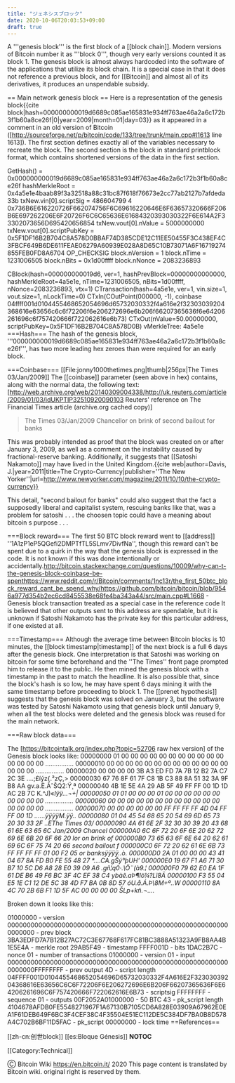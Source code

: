 ```yaml
---
title: "ジェネシスブロック"
date: 2020-10-06T20:03:53+09:00
draft: true
---
```


A '''genesis block''' is the first block of a [[block chain]]. Modern versions of Bitcoin number it as '''block 0''', though very early versions counted it as block 1. The genesis block is almost always hardcoded into the software of the applications that utilize its block chain. It is a special case in that it does not reference a previous block, and for [[Bitcoin]] and almost all of its derivatives, it produces an unspendable subsidy.

== Main network genesis block ==
Here is a representation of the genesis block<ref name="block">{{cite block|hash=000000000019d6689c085ae165831e934ff763ae46a2a6c172b3f1b60a8ce26f|0|year=2009|month=01|day=03}}</ref> as it appeared in a comment in an old version of Bitcoin ([http://sourceforge.net/p/bitcoin/code/133/tree/trunk/main.cpp#l1613 line 1613]). The first section defines exactly all of the variables necessary to recreate the block. The second section is the block in standard printblock format, which contains shortened versions of the data in the first section.

 GetHash()      = 0x000000000019d6689c085ae165831e934ff763ae46a2a6c172b3f1b60a8ce26f
 hashMerkleRoot = 0x4a5e1e4baab89f3a32518a88c31bc87f618f76673e2cc77ab2127b7afdeda33b
 txNew.vin[0].scriptSig     = 486604799 4 0x736B6E616220726F662074756F6C69616220646E6F63657320666F206B6E697262206E6F20726F6C6C65636E61684320393030322F6E614A2F33302073656D695420656854
 txNew.vout[0].nValue       = 5000000000
 txNew.vout[0].scriptPubKey = 0x5F1DF16B2B704C8A578D0BBAF74D385CDE12C11EE50455F3C438EF4C3FBCF649B6DE611FEAE06279A60939E028A8D65C10B73071A6F16719274855FEB0FD8A6704 OP_CHECKSIG
 block.nVersion = 1
 block.nTime    = 1231006505
 block.nBits    = 0x1d00ffff
 block.nNonce   = 2083236893
 
 CBlock(hash=000000000019d6, ver=1, hashPrevBlock=00000000000000, hashMerkleRoot=4a5e1e, nTime=1231006505, nBits=1d00ffff, nNonce=2083236893, vtx=1)
   CTransaction(hash=4a5e1e, ver=1, vin.size=1, vout.size=1, nLockTime=0)
     CTxIn(COutPoint(000000, -1), coinbase 04ffff001d0104455468652054696d65732030332f4a616e2f32303039204368616e63656c6c6f72206f6e206272696e6b206f66207365636f6e64206261696c6f757420666f722062616e6b73)
     CTxOut(nValue=50.00000000, scriptPubKey=0x5F1DF16B2B704C8A578D0B)
   vMerkleTree: 4a5e1e
===Hash===
The hash of the genesis block, '''000000000019d6689c085ae165831e934ff763ae46a2a6c172b3f1b60a8ce26f''',<ref name="block"/> has two more leading hex zeroes than were required for an early block.

===Coinbase===
[[File:jonny1000thetimes.png|thumb|256px|The Times 03/Jan/2009]]
The [[coinbase]] parameter (seen above in hex) contains, along with the normal data, the following text:<ref>[http://web.archive.org/web/20140309004338/http://uk.reuters.com/article/2009/01/03/idUKPTIP32510920090103 Reuters' reference on The Financial Times article (archive.org cached copy)]</ref>

<blockquote>The Times 03/Jan/2009 Chancellor on brink of second bailout for banks<ref name="block"/></blockquote>

This was probably intended as proof that the block was created on or after January 3, 2009, as well as a comment on the instability caused by fractional-reserve banking. Additionally, it suggests that [[Satoshi Nakamoto]] may have lived in the United Kingdom.<ref>{{cite web|author=Davis, J.|year=2011|title=The Crypto-Currency|publisher=''The New Yorker''|url=http://www.newyorker.com/magazine/2011/10/10/the-crypto-currency}}</ref>


This detail, "second bailout for banks" could also suggest that the fact a supposedly liberal and capitalist system, rescuing banks like that, was a problem for satoshi . . . the choosen topic could have a meaning about bitcoin s purpose . . .

===Block reward===
The first 50 BTC block reward went to [[address]] ''1A1zP1eP5QGefi2DMPTfTL5SLmv7DivfNa'',<ref name="block"/> though this reward can't be spent due to a quirk in the way that the genesis block is expressed in the code. It is not known if this was done intentionally or accidentally.<ref>http://bitcoin.stackexchange.com/questions/10009/why-can-t-the-genesis-block-coinbase-be-spent</ref><ref>https://www.reddit.com/r/Bitcoin/comments/1nc13r/the_first_50btc_block_reward_cant_be_spend_why/</ref><ref>https://github.com/bitcoin/bitcoin/blob/9546a977d354b2ec6cd8455538e68fe4ba343a44/src/main.cpp#L1668 - Genesis block transaction treated as a special case in the reference code</ref> It is believed that other outputs sent to this address are spendable, but it is unknown if Satoshi Nakamoto has the private key for this particular address, if one existed at all.

===Timestamp===
Although the average time between Bitcoin blocks is 10 minutes, the [[block timestamp|timestamp]] of the next block is a full 6 days after the genesis block. One interpretation is that Satoshi was working on bitcoin for some time beforehand and the ''The Times'' front page prompted him to release it to the public. He then mined the genesis block with a timestamp in the past to match the headline. It is also possible that, since the block's hash is so low, he may have spent 6 days mining it with the same timestamp before proceeding to block 1. The [[prenet hypothesis]] suggests that the genesis block was solved on January 3, but the software was tested by Satoshi Nakamoto using that genesis block until January 9, when all the test blocks were deleted and the genesis block was reused for the main network.

===Raw block data===

The [https://bitcointalk.org/index.php?topic=52706 raw hex version] of the Genesis block looks like:
 00000000   01 00 00 00 00 00 00 00  00 00 00 00 00 00 00 00   ................
 00000010   00 00 00 00 00 00 00 00  00 00 00 00 00 00 00 00   ................
 00000020   00 00 00 00 3B A3 ED FD  7A 7B 12 B2 7A C7 2C 3E   ....;£íýz{.²zÇ,>
 00000030   67 76 8F 61 7F C8 1B C3  88 8A 51 32 3A 9F B8 AA   gv.a.È.ÃˆŠQ2:Ÿ¸ª
 00000040   4B 1E 5E 4A 29 AB 5F 49  FF FF 00 1D 1D AC 2B 7C   K.^J)«_Iÿÿ...¬+|
 00000050   01 01 00 00 00 01 00 00  00 00 00 00 00 00 00 00   ................
 00000060   00 00 00 00 00 00 00 00  00 00 00 00 00 00 00 00   ................
 00000070   00 00 00 00 00 00 FF FF  FF FF 4D 04 FF FF 00 1D   ......ÿÿÿÿM.ÿÿ..
 00000080   01 04 45 54 68 65 20 54  69 6D 65 73 20 30 33 2F   ..EThe Times 03/
 00000090   4A 61 6E 2F 32 30 30 39  20 43 68 61 6E 63 65 6C   Jan/2009 Chancel
 000000A0   6C 6F 72 20 6F 6E 20 62  72 69 6E 6B 20 6F 66 20   lor on brink of 
 000000B0   73 65 63 6F 6E 64 20 62  61 69 6C 6F 75 74 20 66   second bailout f
 000000C0   6F 72 20 62 61 6E 6B 73  FF FF FF FF 01 00 F2 05   or banksÿÿÿÿ..ò.
 000000D0   2A 01 00 00 00 43 41 04  67 8A FD B0 FE 55 48 27   *....CA.gŠý°þUH'
 000000E0   19 67 F1 A6 71 30 B7 10  5C D6 A8 28 E0 39 09 A6   .gñ¦q0·.\Ö¨(à9.¦
 000000F0   79 62 E0 EA 1F 61 DE B6  49 F6 BC 3F 4C EF 38 C4   ybàê.aÞ¶Iö¼?Lï8Ä
 00000100   F3 55 04 E5 1E C1 12 DE  5C 38 4D F7 BA 0B 8D 57   óU.å.Á.Þ\8M÷º..W
 00000110   8A 4C 70 2B 6B F1 1D 5F  AC 00 00 00 00            ŠLp+kñ._¬....

Broken down it looks like this:

 01000000 - version
 0000000000000000000000000000000000000000000000000000000000000000 - prev block
 3BA3EDFD7A7B12B27AC72C3E67768F617FC81BC3888A51323A9FB8AA4B1E5E4A - merkle root
 29AB5F49 - timestamp
 FFFF001D - bits
 1DAC2B7C - nonce
 01 - number of transactions
 01000000 - version
 01 - input
 0000000000000000000000000000000000000000000000000000000000000000FFFFFFFF - prev output
 4D - script length
 04FFFF001D0104455468652054696D65732030332F4A616E2F32303039204368616E63656C6C6F72206F6E206272696E6B206F66207365636F6E64206261696C6F757420666F722062616E6B73 - scriptsig
 FFFFFFFF - sequence
 01 - outputs
 00F2052A01000000 - 50 BTC
 43 - pk_script length
 4104678AFDB0FE5548271967F1A67130B7105CD6A828E03909A67962E0EA1F61DEB649F6BC3F4CEF38C4F35504E51EC112DE5C384DF7BA0B8D578A4C702B6BF11D5FAC - pk_script
 00000000 - lock time
==References==
<references/>

[[zh-cn:创世block]]
[[es:Bloque Génesis]]
__NOTOC__

[[Category:Technical]]

Ⓒ Bitcoin Wiki https://en.bitcoin.it/ 2020
This page content is translated by Bitcoin wiki. original right is reserved by them.

